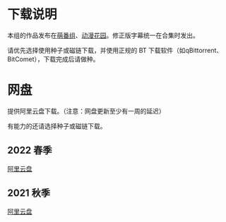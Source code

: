 # 下载说明

本组的作品发布在[萌番组](https://bangumi.moe/tag/61be18a62525b00007a3d27b)、[动漫花园](https://share.dmhy.org/topics/list/team_id/813)。修正版字幕统一在合集时发出。

请优先选择使用种子或磁链下载，并使用正规的 BT 下载软件（如qBittorrent、BitComet），下载完成后请做种。

# 网盘

提供阿里云盘下载。（注意：网盘更新至少有一周的延迟）

有能力的还请选择种子或磁链下载。

## 2022 春季

[阿里云盘](https://www.aliyundrive.com/s/JCJfmVmcWjk)

## 2021 秋季

[阿里云盘](https://www.aliyundrive.com/s/LrpL3WFj2sN)